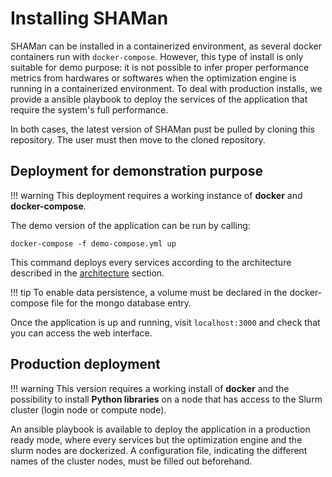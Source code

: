 # Installing SHAMan

SHAMan can be installed in a containerized environment, as several docker containers run with `docker-compose`. However, this type of install is only suitable for demo purpose: it is not possible to infer proper performance metrics from hardwares or softwares when the optimization engine is running in a containerized environment. To deal with production installs, we provide a ansible playbook to deploy the services of the application that require the system's full performance.

In both cases, the latest version of SHAMan pust be pulled by cloning this repository. The user must then move to the cloned repository.

## Deployment for demonstration purpose

!!! warning
    This deployment requires a working instance of **docker** and **docker-compose**.

The demo version of the application can be run by calling:

```
docker-compose -f demo-compose.yml up
```

This command deploys every services according to the architecture described in the [architecture](../technical-guide/architecture.md) section.

!!! tip
    To enable data persistence, a volume must be declared in the docker-compose file for the mongo database entry.

Once the application is up and running, visit `localhost:3000` and check that you can access the web interface.

## Production deployment

!!! warning
    This version requires a working install of **docker** and the possibility to install **Python libraries** on a node that has access to the Slurm cluster (login node or compute node).

An ansible playbook is available to deploy the application in a production ready mode, where every services but the optimization engine and the slurm nodes are dockerized. A configuration file, indicating the different names of the cluster nodes, must be filled out beforehand.
